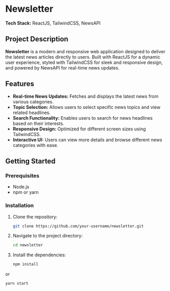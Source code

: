 # Newsletter

**Tech Stack:** ReactJS, TailwindCSS, NewsAPI

## Project Description

**Newsletter** is a modern and responsive web application designed to deliver the latest news articles directly to users. Built with ReactJS for a dynamic user experience, styled with TailwindCSS for sleek and responsive design, and powered by NewsAPI for real-time news updates.

## Features

- **Real-time News Updates:** Fetches and displays the latest news from various categories.
- **Topic Selection:** Allows users to select specific news topics and view related headlines.
- **Search Functionality:** Enables users to search for news headlines based on their interests.
- **Responsive Design:** Optimized for different screen sizes using TailwindCSS.
- **Interactive UI:** Users can view more details and browse different news categories with ease.

## Getting Started

### Prerequisites

- Node.js
- npm or yarn

### Installation

1. Clone the repository:
   ```bash
   git clone https://github.com/your-username/newsletter.git

2. Navigate to the project directory:
   ```bash
   cd newsletter

3. Install the dependencies:
   ```bash
   npm install
  or
   ```bash
   yarn start


   





